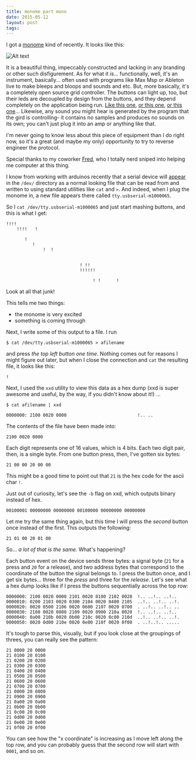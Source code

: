 ```yaml
---
title: monome part mono
date: 2015-05-12
layout: post
tags:
---
```


I got a [monome](http://monome.org) kind of recently. It looks like this:

![Alt text](https://scontent.cdninstagram.com/hphotos-xfa1/t51.2885-15/11033021_390158761163593_1296814895_n.jpg)

It is a beautiful thing, impeccably constructed and lacking in any branding or other such disfigurement. As for what it _is_... functionally, well, it's an instrument, basically... often used with programs like Max Msp or Ableton live to make bleeps and bloops and sounds and etc. But, more basically, it's a completely open source grid controller. The buttons can light up, too, but their leds are decoupled by design from the buttons, and they depend completely on the application being run. [Like this one](https://vimeo.com/320666), [or this one](https://vimeo.com/119886326), [or this one](https://www.youtube.com/watch?v=OfFyvh\_BGN8)... Likewise, any sound you might hear is generated by the program that the gird is controlling- it contains no samples and produces no sounds on its own; you can't just plug it into an amp or anything like that.

I'm never going to know less about this piece of equipment than I do right now, so it's a great (and maybe my only) opportunity to try to reverse engineer the protocol.

Special thanks to my coworker [Fred](https://twitter.com/phredward), who I totally nerd sniped into helping me computer at this thing.

I know from working with arduinos recently that a serial device will [appear](http://en.wikipedia.org/wiki/Device\_file) in the `/dev/` directory as a normal looking file that can be read from and written to using standard utilities like `cat` and `>`. And indeed, when I plug the monome in, a new file appears there called `tty.usbserial-m1000065`.

So I `cat /dev/tty.usbserial-m1000065` and just start mashing buttons, and this is what I get:

```
!!!!
    !!!!   !

       !
          !
              !  !


                            ! !!
                            !!!!!!

                                 ! !      !
```

Look at all that junk!

This tells me two things:

* the monome is very excited
* something is coming through

Next, I write some of this output to a file. I run

```
$ cat /dev/tty.usbserial-m1000065 > afilename
```
and press _the top left button one time_. Nothing comes out for reasons I might figure out later, but when I close the connection and `cat` the resulting file, it looks like this:

```
!
```

Next, I used the `xxd` utility to view this data as a hex dump (xxd is super awesome and useful, by the way, if you didn't know about it!) ...

```
$ cat afilename | xxd

0000000: 2100 0020 0000                           !.. ..
```

The contents of the file have been made into:

```
2100 0020 0000
```

Each digit represents one of 16 values, which is 4 bits. Each two digit pair, then, is a single byte. From one button press, then, I've gotten six bytes:

```
21 00 00 20 00 00
```

This might be a good time to point out that `21` is the hex code for the ascii char `!`.

Just out of curiosity, let's see the `-b` flag on xxd, which outputs binary instead of hex.

```
00100001 00000000 00000000 00100000 00000000 00000000
```

Let me try the same thing again, but this time I will press the _second_ button once instead of the first. This outputs the following:

```
21 01 00 20 01 00
```

So... _a lot of that is the same._ What's happening?

Each button event on the device sends three bytes: a signal byte (`21` for a press and `20` for a release), and two address bytes that correspond to the coordinate of the button the signal belongs to. I press the button once, and I get six bytes... three for the _press_ and three for the _release_. Let's see what a hex dump looks like if I press the buttons sequentially across the top row:

```
0000000: 2100 0020 0000 2101 0020 0100 2102 0020  !.. ..!.. ..!..
0000010: 0200 2103 0020 0300 2104 0020 0400 2105  ..!.. ..!.. ..!.
0000020: 0020 0500 2106 0020 0600 2107 0020 0700  . ..!.. ..!.. ..
0000030: 2108 0020 0800 2109 0020 0900 210a 0020  !.. ..!.. ..!..
0000040: 0a00 210b 0020 0b00 210c 0020 0c00 210d  ..!.. ..!.. ..!.
0000050: 0020 0d00 210e 0020 0e00 210f 0020 0f00  . ..!..!.. .....
```

It's tough to parse this, visually, but if you look close at the groupings of threes, you can really see the pattern:

```
21 0000 20 0000
21 0100 20 0100
21 0200 20 0200
21 0300 20 0300
21 0400 20 0400
21 0500 20 0500
21 0600 20 0600
21 0700 20 0700
21 0800 20 0800
21 0900 20 0900
21 0a00 20 0a00
21 0b00 20 0b00
21 0c00 20 0c00
21 0d00 20 0d00
21 0e00 20 0e00
21 0f00 20 0f00
```

You can see how the "x coordinate" is increasing as I move left along the top row, and you can probably guess that the second row will start with `0001`, and so on.
